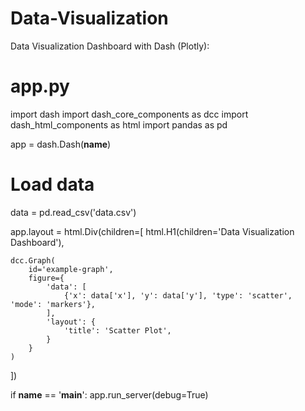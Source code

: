 # Data-Visualization
Data Visualization Dashboard with Dash (Plotly):
# app.py
import dash
import dash_core_components as dcc
import dash_html_components as html
import pandas as pd

app = dash.Dash(__name__)

# Load data
data = pd.read_csv('data.csv')

app.layout = html.Div(children=[
    html.H1(children='Data Visualization Dashboard'),

    dcc.Graph(
        id='example-graph',
        figure={
            'data': [
                {'x': data['x'], 'y': data['y'], 'type': 'scatter', 'mode': 'markers'},
            ],
            'layout': {
                'title': 'Scatter Plot',
            }
        }
    )
])

if __name__ == '__main__':
    app.run_server(debug=True)
